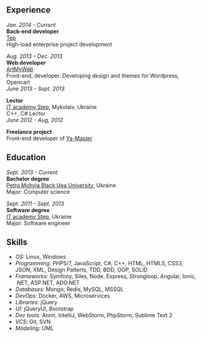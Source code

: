 ## Experience

*Jan. 2014 - Current*  
**Back-end developer**  
[Tep](http://tep.io/)  
High-load enterprise project development

*Aug. 2013 – Dec. 2013*  
**Web developer**  
[ArtMyWeb](http://artmyweb.com/)  
Front-end, developer. Developing design and themes for Wordpress, Opencart  
*June 2013 - Sept. 2013*

**Lector**  
[IT academy Step](http://itstep.org/), Mykolaiv, Ukraine  
C++, C# Lector  
*June 2012 - Aug, 2012*  

**Freelance project**  
Front-end developer of [Ya-Master](http://ya-master.com.ua/)  

## Education
*Sept. 2013 - Current*  
**Bachelor degree**  
[Petro Mohyla Black Uea University](http://chdu.edu.ua/), Ukraine  
Major: Computer science  

*Sept. 2011 - Sept. 2013*  
**Software degree**  
[IT academy Step](http://itstep.org/), Ukraine  
Major: Software engineer  

## Skills
* *OS:* Linux, Windows
* *Programming:* PHP5/7, JavaScript, C#, C++, HTML, HTML5, CSS3, JSON, XML, Design Patterts, TDD, BDD, OOP, SOLID
* *Frameworks:* Symfony, Silex, Node, Express, Strongloop, Angular, Ionic, .NET, ASP.NET, ADO.NET
* *Databases:* Mongo, Redis, MySQL, MSSQL
* *DevOps:* Docker, AWS, Microservices
* *Libraries:* jQuery
* *UI:* jQueryUI, Bootstrap
* *Dev tools:* Atom, IntelliJ, WebStorm, PhpStorm, Sublime Text 2
* *VCS*: Git, SVN
* *Modeling:* UML

